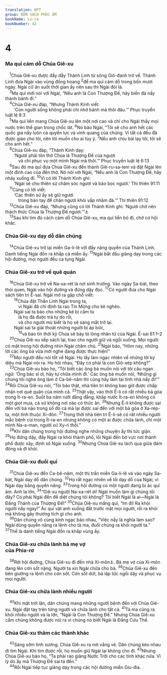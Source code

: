 ```yaml
---
translation: BPT
group: BỐN SÁCH PHÚC ÂM
bookName: Lu-ca 
bookNumber: 42
---
```


<div class="title"><h1>4</h1><h3>Ma quỉ cám dỗ Chúa Giê-xu</h3></div>
<span class="verse lu_4_1"> <sup>1</sup>Chúa Giê-xu được đầy dẫy Thánh Linh từ sông Giô-đanh trở về. Thánh Linh đưa Ngài vào vùng đồng hoang</span>
<span class="verse lu_4_2"><sup>2</sup>để ma quỉ cám dỗ trong bốn mươi ngày. Ngài cữ ăn suốt thời gian ấy nên sau thì Ngài đói lả.<br/></span>
<span class="verse lu_4_3"> <sup>3</sup>Ma quỉ mới nói với Ngài, “Nếu anh là Con Thượng Đế, hãy biến đá nầy thành bánh đi.”<br/></span>
<span class="verse lu_4_4"> <sup>4</sup>Chúa Giê-xu đáp, “Nhưng Thánh Kinh viết:<br/>  ‘Con người sống không phải chỉ nhờ bánh mà thôi đâu.’” Phục truyền luật lệ 8:3<br/></span>
<span class="verse lu_4_5"> <sup>5</sup>Ma quỉ liền mang Chúa Giê-xu lên một nơi cao và chỉ cho Ngài thấy mọi nước trên thế gian trong chốc lát.</span>
<span class="verse lu_4_6"><sup>6</sup>Nó bảo Ngài, “Tôi sẽ cho anh hết các quốc gia nầy luôn cả quyền lực và vinh quang của chúng. Vì tất cả đều đã được giao cho tôi, nên tôi muốn cho ai tùy ý.</span>
<span class="verse lu_4_7"><sup>7</sup>Nếu anh chịu bái lạy tôi, tôi sẽ cho anh hết.”<br/></span>
<span class="verse lu_4_8"> <sup>8</sup>Chúa Giê-xu đáp, “Thánh Kinh dạy:<br/>  ‘Ngươi phải tôn thờ Chúa là Thượng Đế của ngươi<br/>   và chỉ phục vụ một mình Ngài mà thôi.’” Phục truyền luật lệ 6:13<br/></span>
<span class="verse lu_4_9"> <sup>9</sup>Sau đó ma quỉ đưa Chúa Giê-xu đến thành Giê-ru-sa-lem và đặt Ngài lên một đỉnh cao của đền thờ. Nó nói với Ngài, “Nếu anh là Con Thượng Đế, hãy nhảy xuống đi.</span>
<span class="verse lu_4_10"><sup>10</sup>Vì có lời Thánh Kinh ghi:<br/>  ‘Ngài sẽ cho thiên sứ chăm sóc ngươi và bảo bọc ngươi.’ Thi thiên 91:11<br/></span>
<span class="verse lu_4_11"> <sup>11</sup>Cũng có lời viết:<br/>  ‘Các thiên sứ ấy sẽ giữ ngươi<br/>   trong bàn tay để chân ngươi khỏi vấp nhằm đá.’” Thi thiên 91:12<br/></span>
<span class="verse lu_4_12"> <sup>12</sup>Chúa Giê-xu đáp, “Nhưng cũng có lời Thánh Kinh ghi: ‘Ngươi chớ nên thách thức Chúa là Thượng Đế ngươi.’”<a data-toggle="tooltip" data-placement="bottom" title="Phục 6:16">⚓</a><br/></span>
<span class="verse lu_4_13"> <sup>13</sup>Sau khi tìm đủ cách cám dỗ Chúa Giê-xu, ma quỉ liền bỏ đi, chờ cơ hội khác.<br/></span>
<div class="title"><h3>Chúa Giê-xu dạy dỗ dân chúng</h3></div>
<span class="verse lu_4_14"> <sup>14</sup>Chúa Giê-xu trở lại miền Ga-li-lê với đầy năng quyền của Thánh Linh. Danh tiếng Ngài đồn ra khắp cả miền ấy.</span>
<span class="verse lu_4_15"><sup>15</sup>Ngài bắt đầu giảng dạy trong các hội đường, mọi người đều ca tụng Ngài.<br/></span>
<div class="title"><h3>Chúa Giê-xu trở về quê quán</h3></div>
<span class="verse lu_4_16"> <sup>16</sup>Chúa Giê-xu trở về Na-xa-rét là nơi sinh trưởng. Vào ngày Sa-bát, theo thói quen, Ngài vào hội đường và đứng dậy đọc.</span>
<span class="verse lu_4_17"><sup>17</sup>Có người đưa cho Ngài sách tiên tri Ê-sai. Ngài mở ra gặp chỗ viết:<br/></span>
<span class="verse lu_4_18">  <sup>18</sup>Chúa đặt Thần Linh Ngài trong ta,<br/>   vì Ngài đã chỉ định ta rao Tin Mừng cho kẻ nghèo.<br/>  Ngài sai ta báo cho những kẻ bị cầm tù<br/>   là họ đã được trả tự do rồi,<br/>   và cho người mù biết là họ sẽ sáng mắt trở lại.<br/>  Ngài sai ta giải thoát những người bị áp bức,<br/></span>
<span class="verse lu_4_19">   <sup>19</sup>và báo tin thời kỳ Chúa sẽ bày tỏ lòng nhân từ của Ngài. Ê-sai 61:1–2<br/></span>
<span class="verse lu_4_20"> <sup>20</sup>Chúa Giê-xu xếp sách lại, trao cho người giữ và ngồi xuống. Mọi người có mặt trong hội đường nhìn Ngài chăm chú.</span>
<span class="verse lu_4_21"><sup>21</sup>Ngài bảo, “Hôm nay, những lời các ông bà vừa mới nghe đang được thực hiện!”<br/></span>
<span class="verse lu_4_22"> <sup>22</sup>Mọi người đều nói tốt về Ngài. Họ lấy làm ngạc nhiên về những lời kỳ diệu mà Ngài nói ra. Họ hỏi nhau, “Đây có phải là con Giô-xép không?”<br/></span>
<span class="verse lu_4_23"> <sup>23</sup>Chúa Giê-xu bảo họ, “Tôi biết các ông bà muốn nói với tôi câu ngạn ngữ: ‘Ông bác sĩ ơi, hãy tự chữa mình đi.’ Các ông bà muốn nói, ‘Những gì chúng tôi nghe ông làm ở Ca-bê-nâm thì cũng hãy làm tại tỉnh nhà nầy đi!’”</span>
<span class="verse lu_4_24"><sup>24</sup>Rồi Chúa Giê-xu nói, “Tôi bảo thật, nhà tiên tri không bao giờ được chấp nhận nơi quê quán của mình cả.</span>
<span class="verse lu_4_25"><sup>25</sup>Thật vậy, vào thời Ê-li có rất nhiều bà góa trong Ít-ra-en. Suốt ba năm rưỡi đằng đẵng, khắp nước Ít-ra-en không có một giọt mưa, cả xứ không nơi nào có thức ăn.</span>
<span class="verse lu_4_26"><sup>26</sup>Nhưng Ê-li không được sai đến với bà nào trong số đó cả mà lại được sai đến với một bà góa ở Xa-rép-ta, một tỉnh thuộc Xi-đôn.</span>
<span class="verse lu_4_27"><sup>27</sup>Trong thời nhà tiên tri Ê-li-sê có rất nhiều người mắc bệnh cùi trong Ít-ra-en nhưng không có một ai được chữa lành, chỉ một mình Na-a-man, người xứ Xy-ri thôi.”<br/></span>
<span class="verse lu_4_28"> <sup>28</sup>Khi dân chúng trong hội đường nghe những chuyện ấy thì tức giận.</span>
<span class="verse lu_4_29"><sup>29</sup>Họ đứng dậy, đẩy Ngài ra khỏi thành phố, lôi Ngài đến bờ vực nơi thành phố được xây, định xô Ngài xuống.</span>
<span class="verse lu_4_30"><sup>30</sup>Nhưng Chúa Giê-xu lách qua giữa đám đông và đi khỏi.<br/></span>
<div class="title"><h3>Chúa Giê-xu đuổi quỉ</h3></div>
<span class="verse lu_4_31"> <sup>31</sup>Chúa Giê-xu đến Ca-bê-nâm, một thị trấn miền Ga-li-lê và vào ngày Sa-bát, Ngài dạy dỗ dân chúng.</span>
<span class="verse lu_4_32"><sup>32</sup>Họ rất ngạc nhiên về lối dạy dỗ của Ngài, vì Ngài dạy bằng quyền năng.</span>
<span class="verse lu_4_33"><sup>33</sup>Trong hội đường có một người đang bị ác quỉ ám. Anh la lớn,</span>
<span class="verse lu_4_34"><sup>34</sup>“Giê-xu người Na-xa-rét ơi! Ngài muốn làm gì chúng tôi đây? Có phải Ngài đến để diệt chúng tôi không? Tôi biết Ngài là ai—Ngài là Đấng Thánh của Thượng Đế!”</span>
<span class="verse lu_4_35"><sup>35</sup>Chúa Giê-xu mắng quỉ, “Im đi! Ra khỏi người nầy ngay!” Ác quỉ vật anh xuống đất trước mặt mọi người, rồi ra khỏi mà không gây thương tích gì cho anh.<br/></span>
<span class="verse lu_4_36"> <sup>36</sup>Dân chúng vô cùng kinh ngạc bảo nhau, “Việc nầy là nghĩa làm sao? Ngài dùng quyền năng ra lệnh cho tà ma, đuổi chúng ra khỏi người ta.”</span>
<span class="verse lu_4_37"><sup>37</sup>Thế là danh tiếng Ngài đồn ra khắp vùng ấy.<br/></span>
<div class="title"><h3>Chúa Giê-xu chữa lành bà mẹ vợ<br/>của Phia-rơ</h3></div>
<span class="verse lu_4_38"> <sup>38</sup>Rời hội đường, Chúa Giê-xu đi đến nhà Xi-môn<a data-toggle="tooltip" data-placement="bottom" title="Tên khác của Xi-môn là Phia-rơ. Xem thêm 5:3, 4, 5, 10.">⚓</a>. Bà mẹ vợ của Xi-môn đang lên cơn sốt nặng. Người ta xin Ngài chữa cho bà.</span>
<span class="verse lu_4_39"><sup>39</sup>Chúa Giê-xu đến bên giường ra lệnh cho cơn sốt. Cơn sốt dứt, bà lập tức ngồi dậy và phục vụ mọi người.<br/></span>
<div class="title"><h3>Chúa Giê-xu chữa lành nhiều người</h3></div>
<span class="verse lu_4_40"> <sup>40</sup>Khi mặt trời lặn, dân chúng mang những người bệnh đến với Chúa Giê-xu. Ngài đặt tay trên từng người và chữa lành cho tất cả.</span>
<span class="verse lu_4_41"><sup>41</sup>Tà ma cũng ra khỏi nhiều người và la lớn, “Ngài là Con Thượng Đế.” Nhưng Chúa Giê-xu cấm chúng không được nói ra vì chúng nó biết Ngài là Đấng Cứu Thế.<br/></span>
<div class="title"><h3>Chúa Giê-xu thăm các thành khác</h3></div>
<span class="verse lu_4_42"> <sup>42</sup>Sáng sớm tinh sương, Chúa Giê-xu ra nơi vắng vẻ. Dân chúng kéo nhau đi tìm Ngài. Khi tìm được rồi, họ muốn giữ Ngài lại không cho đi.</span>
<span class="verse lu_4_43"><sup>43</sup>Nhưng Chúa Giê-xu bảo họ, “Ta phải rao giảng Nước Trời cho các tỉnh khác nữa. Vì lý do ấy mà Thượng Đế sai ta đến.”<br/></span>
<span class="verse lu_4_44"> <sup>44</sup>Rồi Ngài tiếp tục giảng dạy trong các hội đường miền Giu-đia.<br/></span>
